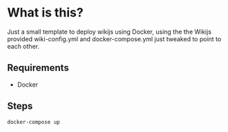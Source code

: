 # What is this? 

Just a small template to deploy wikijs using Docker, using the the Wikijs provided wiki-config.yml and docker-compose.yml just tweaked to point to each other.

## Requirements

* Docker

## Steps
```ßß
docker-compose up
```

